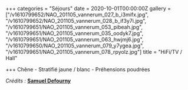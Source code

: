 +++
categories = "Séjours"
date = 2020-10-01T00:00:00Z
gallery = ["/v1610799652/NAO_201105_vannerum_027_b_i3mifx.jpg", "/v1610799652/NAO_201105_vannerum_028_b_if3y7i.jpg", "/v1610799651/NAO_201105_vannerum_053_pibeah.jpg", "/v1610799651/NAO_201105_vannerum_035_oodyk7.jpg", "/v1610799651/NAO_201105_vannerum_063_hwjmj6.jpg", "/v1610799650/NAO_201105_vannerum_079_y7ygea.jpg", "/v1610799651/NAO_201105_vannerum_078_rpyolz.jpg"]
title = "HiFi/TV / Hall"

+++
Chêne - Stratifié jaune / blanc - Préhensions poudrées

_Crédits :_ [**Samuel Defourny**](https://www.smdf.be/)